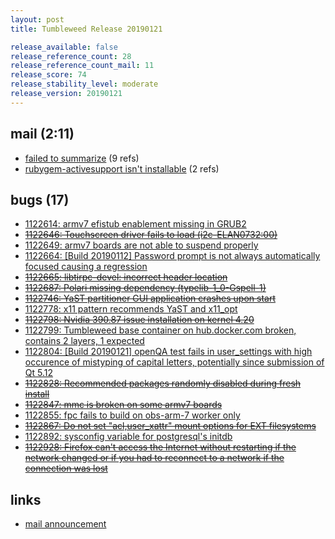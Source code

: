 ```yaml
---
layout: post
title: Tumbleweed Release 20190121

release_available: false
release_reference_count: 28
release_reference_count_mail: 11
release_score: 74
release_stability_level: moderate
release_version: 20190121
---
```


## mail (2:11)

- [failed to summarize](https://lists.opensuse.org/opensuse-factory/2019-01/msg00372.html) (9 refs)
- [rubygem-activesupport isn't installable](https://lists.opensuse.org/opensuse-factory/2019-01/msg00379.html) (2 refs)

## bugs (17)

<!--more-->

- [1122614: armv7 efistub enablement missing in GRUB2](https://bugzilla.opensuse.org/show_bug.cgi?id=1122614)
- ~~[1122646: Touchscreen driver fails to load (i2c-ELAN0732:00)](https://bugzilla.opensuse.org/show_bug.cgi?id=1122646)~~
- [1122649: armv7 boards are not able to suspend properly](https://bugzilla.opensuse.org/show_bug.cgi?id=1122649)
- [1122664: \[Build 20190112\] Password prompt is not always automatically focused causing a regression](https://bugzilla.opensuse.org/show_bug.cgi?id=1122664)
- ~~[1122665: libtirpc-devel: incorrect header location](https://bugzilla.opensuse.org/show_bug.cgi?id=1122665)~~
- ~~[1122687: Polari missing dependency (typelib-1_0-Gspell-1)](https://bugzilla.opensuse.org/show_bug.cgi?id=1122687)~~
- ~~[1122746: YaST partitioner GUI application crashes upon start](https://bugzilla.opensuse.org/show_bug.cgi?id=1122746)~~
- [1122778: x11 pattern recommends YaST and x11_opt](https://bugzilla.opensuse.org/show_bug.cgi?id=1122778)
- ~~[1122798: Nvidia 390.87 issue installation on kernel 4.20](https://bugzilla.opensuse.org/show_bug.cgi?id=1122798)~~
- [1122799: Tumbleweed base container on hub.docker.com broken, contains 2 layers, 1 expected](https://bugzilla.opensuse.org/show_bug.cgi?id=1122799)
- [1122804: \[Build 20190121\] openQA test fails in user_settings with high occurence of mistyping of capital letters, potentially since submission of Qt 5.12](https://bugzilla.opensuse.org/show_bug.cgi?id=1122804)
- ~~[1122828: Recommended packages randomly disabled during fresh install](https://bugzilla.opensuse.org/show_bug.cgi?id=1122828)~~
- ~~[1122847: mmc is broken on some armv7 boards](https://bugzilla.opensuse.org/show_bug.cgi?id=1122847)~~
- [1122855: fpc fails to build on obs-arm-7 worker only](https://bugzilla.opensuse.org/show_bug.cgi?id=1122855)
- ~~[1122867: Do not set "acl,user_xattr" mount options for EXT filesystems](https://bugzilla.opensuse.org/show_bug.cgi?id=1122867)~~
- [1122892: sysconfig variable for postgresql's initdb](https://bugzilla.opensuse.org/show_bug.cgi?id=1122892)
- ~~[1122928: Firefox can't access the Internet without restarting if the network changed or if you had to reconnect to a network if the connection was lost](https://bugzilla.opensuse.org/show_bug.cgi?id=1122928)~~



## links

- [mail announcement](https://lists.opensuse.org/opensuse-factory/2019-01/msg00370.html)
